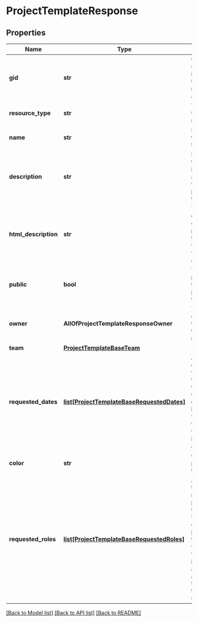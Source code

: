 # ProjectTemplateResponse

## Properties
Name | Type | Description | Notes
------------ | ------------- | ------------- | -------------
**gid** | **str** | Globally unique identifier of the resource, as a string. | [optional] 
**resource_type** | **str** | The base type of this resource. | [optional] 
**name** | **str** | Name of the project template. | [optional] 
**description** | **str** | Free-form textual information associated with the project template | [optional] 
**html_description** | **str** | The description of the project template with formatting as HTML. | [optional] 
**public** | **bool** | True if the project template is public to its team. | [optional] 
**owner** | **AllOfProjectTemplateResponseOwner** | The current owner of the project template, may be null. | [optional] 
**team** | [**ProjectTemplateBaseTeam**](ProjectTemplateBaseTeam.md) |  | [optional] 
**requested_dates** | [**list[ProjectTemplateBaseRequestedDates]**](ProjectTemplateBaseRequestedDates.md) | Array of date variables in this project template. Calendar dates must be provided for these variables when instantiating a project. | [optional] 
**color** | **str** | Color of the project template. | [optional] 
**requested_roles** | [**list[ProjectTemplateBaseRequestedRoles]**](ProjectTemplateBaseRequestedRoles.md) | Array of template roles in this project template. User Ids can be provided for these variables when instantiating a project to assign template tasks to the user. | [optional] 

[[Back to Model list]](../README.md#documentation-for-models) [[Back to API list]](../README.md#documentation-for-api-endpoints) [[Back to README]](../README.md)

